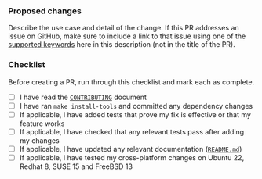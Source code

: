 ### Proposed changes

Describe the use case and detail of the change. If this PR addresses an issue on GitHub, make sure to include a link to that issue using one of the [supported keywords](https://docs.github.com/en/github/managing-your-work-on-github/linking-a-pull-request-to-an-issue) here in this description (not in the title of the PR).

### Checklist

Before creating a PR, run through this checklist and mark each as complete.

- [ ] I have read the [`CONTRIBUTING`](https://github.com/nginx/agent/blob/main/docs/CONTRIBUTING.md) document
- [ ] I have ran ```make install-tools``` and committed any dependency changes
- [ ] If applicable, I have added tests that prove my fix is effective or that my feature works
- [ ] If applicable, I have checked that any relevant tests pass after adding my changes
- [ ] If applicable, I have updated any relevant documentation ([`README.md`](https://github.com/nginx/agent/blob/main/README.md))
- [ ] If applicable, I have tested my cross-platform changes on Ubuntu 22, Redhat 8, SUSE 15 and FreeBSD 13
